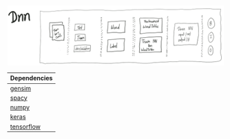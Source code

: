 ![alt text](../assets/DNN.png)

| Dependencies     |
|------------------|
| [gensim][GENSIM] |
| [spacy][SPACY]   |
| [numpy][NP]      |
| [keras][KERAS]   |
| [tensorflow][TF] |


[GENSIM]: <https://radimrehurek.com/gensim/>
[SPACY]: <https://spacy.io/>
[NP]: <https://numpy.org/>
[KERAS]: <https://keras.io/>
[TF]: <https://www.tensorflow.org/>
